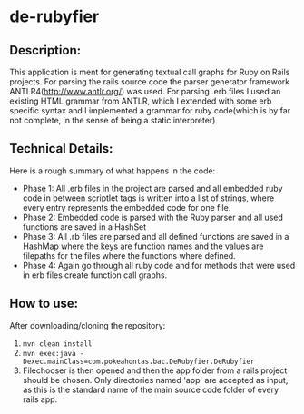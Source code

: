 # de-rubyfier
## Description:

This application is ment for generating textual call graphs for Ruby on Rails projects.
For parsing the rails source code the parser generator framework ANTLR4(http://www.antlr.org/) was used. 
For parsing .erb files I used an existing HTML grammar from ANTLR, which I extended with some erb specific syntax 
and I implemented a grammar for ruby code(which is by far not complete, in the sense of being a static interpreter)

## Technical Details:

Here is a rough summary of what happens in the code:

- Phase 1: All .erb files in the project are parsed and all embedded ruby code in between scriptlet tags is written into a list of strings, where every entry represents the embedded code for one file.
- Phase 2: Embedded code is parsed with the Ruby parser and all used functions are saved in a HashSet
- Phase 3: All .rb files are parsed and all defined functions are saved in a HashMap where the keys are function names and the values are filepaths for the files where the functions where defined.
- Phase 4: Again go through all ruby code and for methods that were used in erb files create function call graphs.


## How to use:
After downloading/cloning the repository:
1. `mvn clean install`
2. `mvn exec:java -Dexec.mainClass=com.pokeahontas.bac.DeRubyfier.DeRubyfier`
3. Filechooser is then opened and then the app folder from a rails project should be chosen.
Only directories named 'app' are accepted as input, as this is the standard name of the main source code folder of every rails app.
